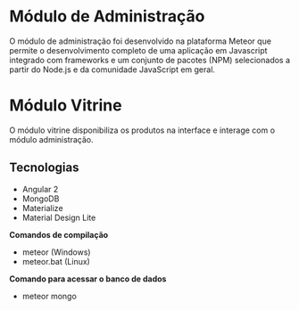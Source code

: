 # Módulo de Administração
O módulo de administração foi desenvolvido na plataforma Meteor que permite o desenvolvimento completo de uma aplicação em Javascript integrado com frameworks e um conjunto de pacotes (NPM) selecionados a partir do Node.js e da comunidade JavaScript em geral.

# Módulo Vitrine 
O módulo vitrine disponibiliza os produtos na interface e interage com o módulo administração.

## Tecnologias
- Angular 2
- MongoDB
- Materialize
- Material Design Lite

**Comandos de compilação**
- meteor (Windows)
- meteor.bat (Linux)

**Comando para acessar o banco de dados**
- meteor mongo
